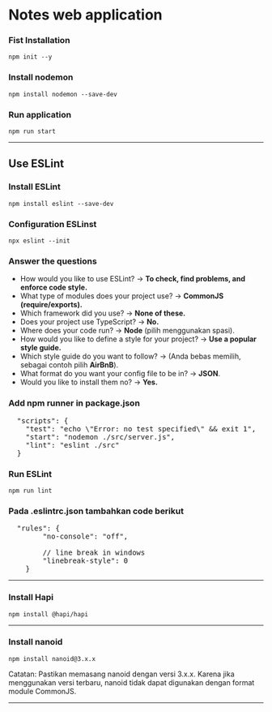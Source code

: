 # Notes web application

### Fist Installation
`npm init --y`

### Install nodemon
`npm install nodemon --save-dev`

### Run application
`npm run start`

---

## Use ESLint

### Install ESLint
`npm install eslint --save-dev`

### Configuration ESLinst
`npx eslint --init`

### Answer the questions
* How would you like to use ESLint? -> <b>To check, find problems, and enforce code style.</b>
* What type of modules does your project use? -> <b>CommonJS (require/exports).</b>
* Which framework did you use? -> <b>None of these. </b>
* Does your project use TypeScript? -> <b>No.</b>
* Where does your code run? -> <b>Node</b> (pilih menggunakan spasi).
* How would you like to define a style for your project? -> <b>Use a popular style guide.</b>
* Which style guide do you want to follow? -> (Anda bebas memilih, sebagai contoh pilih <b>AirBnB</b>).
* What format do you want your config file to be in? -> <b>JSON</b>.
* Would you like to install them no? -> <b>Yes.</b>

### Add npm runner in <b>package.json</b>
<pre>
  "scripts": {
    "test": "echo \"Error: no test specified\" && exit 1",
    "start": "nodemon ./src/server.js",
    "lint": "eslint ./src"
  }
</pre>

### Run ESLint
`npm run lint`

### Pada .eslintrc.json tambahkan code berikut
<pre>
  "rules": {
        "no-console": "off",
        
        // line break in windows
        "linebreak-style": 0
    }
</pre>

---

### Install Hapi
`npm install @hapi/hapi`

---

### Install nanoid
`npm install nanoid@3.x.x`

Catatan: Pastikan memasang nanoid dengan versi 3.x.x. Karena jika menggunakan versi terbaru, nanoid tidak dapat digunakan dengan format module CommonJS.

---
